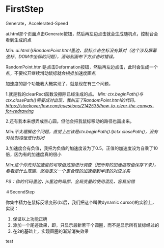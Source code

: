 # FirstStep
Generate，Accelerated-Speed

ai.html那个页面点击Generate按钮，然后再左边点击就会生成随机点，控制台会看到生成的点

*Min: ai.html与RandomPoint.html里边，鼠标点击坐标没有算对（这个涉及屏幕坐标、DOM中坐标的问题），滚动到画布下方点击时错误。*

RandomPoint.html是点击Deformation按钮，然后再左边点击，此时会生成一个点，不要松开继续滑动鼠标就会根据加速度画点

加速度的那个功能我大概实现了，就是现在有三个问题，

  1.就是我的clearRect函数没擦除已经生成的点。
  *Min: ctx.beginPath()与ctx.closePath()需要成对出现，我纠正了RandomPoint.html的代码。https://stackoverflow.com/questions/2142535/how-to-clear-the-canvas-for-redrawing*
  
  2.还有我本来想弄成空心圆，但他会把我鼠标移动的路径也画出来。

  *Min:不太理解这个问题，直觉上应该是ctx.beginPath()与ctx.closePath()，没有对绘制路径进行封闭*

  3.加速度会有负值，我把为负值的加速度设为了0.5，正值的加速度设为自乘了10倍，因为有的加速度真的很小

  *Min:这个你先对加速度的可取值范围进行调查（把所有的加速度取值保存下来），看看是什么范围，然后定义一个更合理的加速度到半径的对应关系*

  *PS：你的代码里边，js里边的局部、全局变量的使用混乱，容易出错* 


＃SecondStep

你集中精力在鼠标反馈变形(以后，我们把这个叫做dynamic cursor)的实验上，实现：
1. 保证以上功能正确
2. 添加一个尾迹效果，即，只显示最新若干个圆圈，而不是显示所有鼠标经过的
3. 在2的基础上，实现圆圈的渐渐消失效果

test




